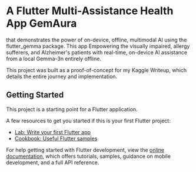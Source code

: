 # A Flutter Multi-Assistance Health App GemAura

that demonstrates the power of on-device, offline, multimodal AI using the flutter_gemma package. This app Empowering the visually impaired, allergy sufferers, and Alzheimer's patients with real-time, on-device AI assistance from a local Gemma-3n entirely offline.

This project was built as a proof-of-concept for my Kaggle Writeup, which details the entire journey and implementation. [](https://www.kaggle.com/competitions/google-gemma-3n-hackathon/writeups/gemaura-a-flutter-multi-assistance-health-app-with)
## Getting Started

This project is a starting point for a Flutter application.

A few resources to get you started if this is your first Flutter project:

- [Lab: Write your first Flutter app](https://docs.flutter.dev/get-started/codelab)
- [Cookbook: Useful Flutter samples](https://docs.flutter.dev/cookbook)

For help getting started with Flutter development, view the
[online documentation](https://docs.flutter.dev/), which offers tutorials,
samples, guidance on mobile development, and a full API reference.




